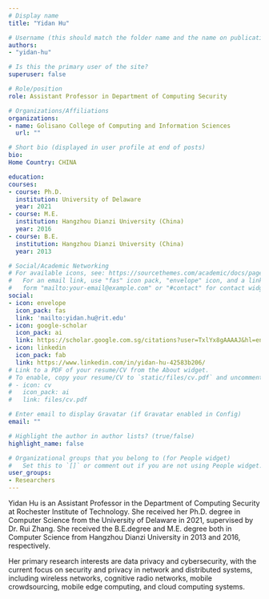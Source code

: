 ```yaml
---
# Display name
title: "Yidan Hu"

# Username (this should match the folder name and the name on publications)
authors:
- "yidan-hu"

# Is this the primary user of the site?
superuser: false

# Role/position
role: Assistant Professor in Department of Computing Security

# Organizations/Affiliations
organizations:
- name: Golisano College of Computing and Information Sciences
  url: ""

# Short bio (displayed in user profile at end of posts)
bio: 
Home Country: CHINA

education:
courses:
- course: Ph.D.
  institution: University of Delaware
  year: 2021
- course: M.E.
  institution: Hangzhou Dianzi University (China)
  year: 2016
- course: B.E.
  institution: Hangzhou Dianzi University (China)
  year: 2013

# Social/Academic Networking
# For available icons, see: https://sourcethemes.com/academic/docs/page-builder/#icons
#   For an email link, use "fas" icon pack, "envelope" icon, and a link in the
#   form "mailto:your-email@example.com" or "#contact" for contact widget.
social:
- icon: envelope
  icon_pack: fas
  link: 'mailto:yidan.hu@rit.edu'
- icon: google-scholar
  icon_pack: ai
  link: https://scholar.google.com.sg/citations?user=TxlYx8gAAAAJ&hl=en
- icon: linkedin
  icon_pack: fab
  link: https://www.linkedin.com/in/yidan-hu-42583b206/
# Link to a PDF of your resume/CV from the About widget.
# To enable, copy your resume/CV to `static/files/cv.pdf` and uncomment the lines below.
# - icon: cv
#   icon_pack: ai
#   link: files/cv.pdf

# Enter email to display Gravatar (if Gravatar enabled in Config)
email: ""

# Highlight the author in author lists? (true/false)
highlight_name: false

# Organizational groups that you belong to (for People widget)
#   Set this to `[]` or comment out if you are not using People widget.
user_groups:
- Researchers
---
```


Yidan Hu is an Assistant Professor in the Department of Computing Security at Rochester Institute of Technology. She received her Ph.D. degree in Computer Science from the University of Delaware in 2021, supervised by Dr. Rui Zhang. She received the B.E.degree and M.E. degree both in Computer Science from Hangzhou Dianzi University in 2013 and 2016, respectively.

Her primary research interests are data privacy and cybersecurity, with the current focus on security and privacy in network and distributed systems, including wireless networks, cognitive radio networks, mobile crowdsourcing, mobile edge computing, and cloud computing systems. 
